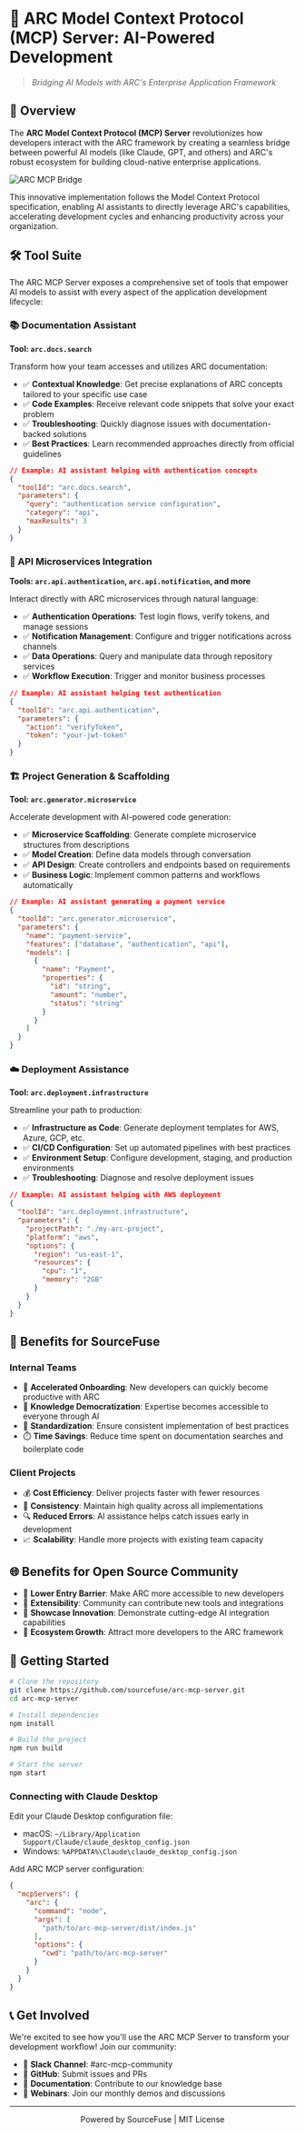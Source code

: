 # 🚀 ARC Model Context Protocol (MCP) Server: AI-Powered Development

> *Bridging AI Models with ARC's Enterprise Application Framework*

## 🌟 Overview

The **ARC Model Context Protocol (MCP) Server** revolutionizes how developers interact with the ARC framework by creating a seamless bridge between powerful AI models (like Claude, GPT, and others) and ARC's robust ecosystem for building cloud-native enterprise applications.

![ARC MCP Bridge](https://via.placeholder.com/800x400?text=ARC+MCP+AI+Bridge)

This innovative implementation follows the Model Context Protocol specification, enabling AI assistants to directly leverage ARC's capabilities, accelerating development cycles and enhancing productivity across your organization.

## 🛠️ Tool Suite

The ARC MCP Server exposes a comprehensive set of tools that empower AI models to assist with every aspect of the application development lifecycle:

### 📚 Documentation Assistant

**Tool: `arc.docs.search`**

Transform how your team accesses and utilizes ARC documentation:

- ✅ **Contextual Knowledge**: Get precise explanations of ARC concepts tailored to your specific use case
- ✅ **Code Examples**: Receive relevant code snippets that solve your exact problem
- ✅ **Troubleshooting**: Quickly diagnose issues with documentation-backed solutions
- ✅ **Best Practices**: Learn recommended approaches directly from official guidelines

```json
// Example: AI assistant helping with authentication concepts
{
  "toolId": "arc.docs.search",
  "parameters": {
    "query": "authentication service configuration",
    "category": "api",
    "maxResults": 3
  }
}
```

### 🔐 API Microservices Integration

**Tools: `arc.api.authentication`, `arc.api.notification`, and more**

Interact directly with ARC microservices through natural language:

- ✅ **Authentication Operations**: Test login flows, verify tokens, and manage sessions
- ✅ **Notification Management**: Configure and trigger notifications across channels
- ✅ **Data Operations**: Query and manipulate data through repository services
- ✅ **Workflow Execution**: Trigger and monitor business processes

```json
// Example: AI assistant helping test authentication
{
  "toolId": "arc.api.authentication",
  "parameters": {
    "action": "verifyToken",
    "token": "your-jwt-token"
  }
}
```

### 🏗️ Project Generation & Scaffolding

**Tool: `arc.generator.microservice`**

Accelerate development with AI-powered code generation:

- ✅ **Microservice Scaffolding**: Generate complete microservice structures from descriptions
- ✅ **Model Creation**: Define data models through conversation
- ✅ **API Design**: Create controllers and endpoints based on requirements
- ✅ **Business Logic**: Implement common patterns and workflows automatically

```json
// Example: AI assistant generating a payment service
{
  "toolId": "arc.generator.microservice",
  "parameters": {
    "name": "payment-service",
    "features": ["database", "authentication", "api"],
    "models": [
      {
        "name": "Payment",
        "properties": {
          "id": "string",
          "amount": "number",
          "status": "string"
        }
      }
    ]
  }
}
```

### ☁️ Deployment Assistance

**Tool: `arc.deployment.infrastructure`**

Streamline your path to production:

- ✅ **Infrastructure as Code**: Generate deployment templates for AWS, Azure, GCP, etc.
- ✅ **CI/CD Configuration**: Set up automated pipelines with best practices
- ✅ **Environment Setup**: Configure development, staging, and production environments
- ✅ **Troubleshooting**: Diagnose and resolve deployment issues

```json
// Example: AI assistant helping with AWS deployment
{
  "toolId": "arc.deployment.infrastructure",
  "parameters": {
    "projectPath": "./my-arc-project",
    "platform": "aws",
    "options": {
      "region": "us-east-1",
      "resources": {
        "cpu": "1",
        "memory": "2GB"
      }
    }
  }
}
```

## 💼 Benefits for SourceFuse

### Internal Teams

- 🚄 **Accelerated Onboarding**: New developers can quickly become productive with ARC
- 🧠 **Knowledge Democratization**: Expertise becomes accessible to everyone through AI
- 🔄 **Standardization**: Ensure consistent implementation of best practices
- ⏱️ **Time Savings**: Reduce time spent on documentation searches and boilerplate code

### Client Projects

- 💰 **Cost Efficiency**: Deliver projects faster with fewer resources
- 🎯 **Consistency**: Maintain high quality across all implementations
- 🔍 **Reduced Errors**: AI assistance helps catch issues early in development
- 📈 **Scalability**: Handle more projects with existing team capacity

## 🌐 Benefits for Open Source Community

- 🤝 **Lower Entry Barrier**: Make ARC more accessible to new developers
- 🔌 **Extensibility**: Community can contribute new tools and integrations
- 📱 **Showcase Innovation**: Demonstrate cutting-edge AI integration capabilities
- 🌱 **Ecosystem Growth**: Attract more developers to the ARC framework

## 🚀 Getting Started

```bash
# Clone the repository
git clone https://github.com/sourcefuse/arc-mcp-server.git
cd arc-mcp-server

# Install dependencies
npm install

# Build the project
npm run build

# Start the server
npm start
```

### Connecting with Claude Desktop

Edit your Claude Desktop configuration file:

- macOS: `~/Library/Application Support/Claude/claude_desktop_config.json`
- Windows: `%APPDATA%\Claude\claude_desktop_config.json`

Add ARC MCP server configuration:

```json
{
  "mcpServers": {
    "arc": {
      "command": "node",
      "args": [
        "path/to/arc-mcp-server/dist/index.js"
      ],
      "options": {
        "cwd": "path/to/arc-mcp-server"
      }
    }
  }
}
```

## 📞 Get Involved

We're excited to see how you'll use the ARC MCP Server to transform your development workflow! Join our community:

- 💬 **Slack Channel**: #arc-mcp-community
- 🐙 **GitHub**: Submit issues and PRs
- 📝 **Documentation**: Contribute to our knowledge base
- 🎤 **Webinars**: Join our monthly demos and discussions

---

<p align="center">Powered by SourceFuse | MIT License</p>